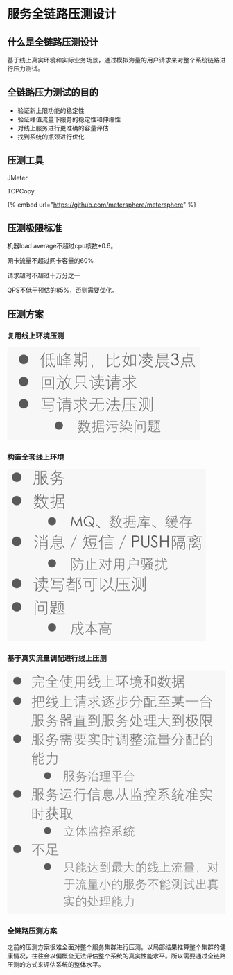 # 服务全链路压测设计

## 什么是全链路压测设计

基于线上真实环境和实际业务场景，通过模拟海量的用户请求来对整个系统链路进行压力测试。

## 全链路压力测试的目的

* 验证新上限功能的稳定性
* 验证峰值流量下服务的稳定性和伸缩性
* 对线上服务进行更准确的容量评估
* 找到系统的瓶颈进行优化

## 压测工具

JMeter

TCPCopy

{% embed url="https://github.com/metersphere/metersphere" %}



## 压测极限标准

机器load average不超过cpu核数\*0.6。

网卡流量不超过网卡容量的60%

请求超时不超过十万分之一

QPS不低于预估的85%，否则需要优化。

## 压测方案

### 复用线上环境压测

![](../../.gitbook/assets/image%20%28169%29.png)

### 构造全套线上环境

![](../../.gitbook/assets/image%20%28170%29.png)

### 基于真实流量调配进行线上压测

![](../../.gitbook/assets/image%20%28171%29.png)

### 全链路压测方案

之前的压测方案很难全面对整个服务集群进行压测。以局部结果推算整个集群的健康情况，往往会以偏概全无法评估整个系统的真实性能水平。所以需要通过全链路压测的方式来评估系统的整体水平。



